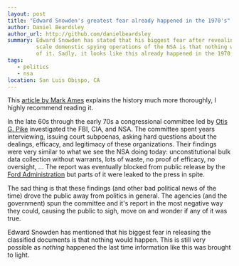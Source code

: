 ```yaml
---
layout: post
title: "Edward Snowden's greatest fear already happened in the 1970's"
author: Daniel Beardsley
author_url: http://github.com/danielbeardsley
summary: Edward Snowden has stated that his biggest fear after revealing the large
         scale domenstic spying operations of the NSA is that nothing would come
         of it. Sadly, it looks like this already happened in the 1970's.
tags:
   - politics
   - nsa
location: San Luis Obispo, CA
---
```


This [article by Mark Ames] explains the history much more thoroughly, I highly
recommend reading it.

In the late 60s through the early 70s a congressional committee led by [Otis G.
Pike] investigated the FBI, CIA, and NSA. The committee spent years
interviewing, issuing court subpoenas, asking hard questions about the dealings,
efficacy, and legitimacy of these organizations. Their findings were very similar
to what we see the NSA doing today: unconstitutional bulk data collection
without warrants, lots of waste, no proof of efficacy, no oversight, ...
The report was eventually blocked from public release by the [Ford
Administration] but parts of it were leaked to the press in spite.

The sad thing is that these findings (and other bad political news of the time)
drove the public away from politics in general. The agencies (and the
government) spun the committee and it's report in the most negative way they
could, causing the public to sigh, move on and wonder if any of it was true.

Edward Snowden has mentioned that his biggest fear in releasing the classified
documents is that nothing would happen. This is still very possible as *nothing*
happened the last time information like this was brought to light.

   [Otis G. Pike]: http://en.wikipedia.org/wiki/Otis_G._Pike#Pike_Committee
   [Ford Administration]: http://en.wikipedia.org/wiki/Gerald_Ford
   [article by Mark Ames]: http://pando.com/2014/02/04/the-first-congressman-to-battle-the-nsa-is-dead-no-one-noticed-no-one-cares/

